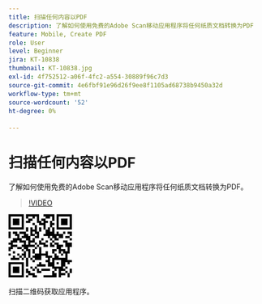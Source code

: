 ```yaml
---
title: 扫描任何内容以PDF
description: 了解如何使用免费的Adobe Scan移动应用程序将任何纸质文档转换为PDF
feature: Mobile, Create PDF
role: User
level: Beginner
jira: KT-10838
thumbnail: KT-10838.jpg
exl-id: 4f752512-a06f-4fc2-a554-30889f96c7d3
source-git-commit: 4e6fbf91e96d26f9ee8f1105ad68738b9450a32d
workflow-type: tm+mt
source-wordcount: '52'
ht-degree: 0%

---
```


# 扫描任何内容以PDF

了解如何使用免费的Adobe Scan移动应用程序将任何纸质文档转换为PDF。

>[!VIDEO](https://video.tv.adobe.com/v/3409254?quality=12&learn=on&hidetitle=true)

![QR代码](../assets/Scanqrcode.jpg)

扫描二维码获取应用程序。
